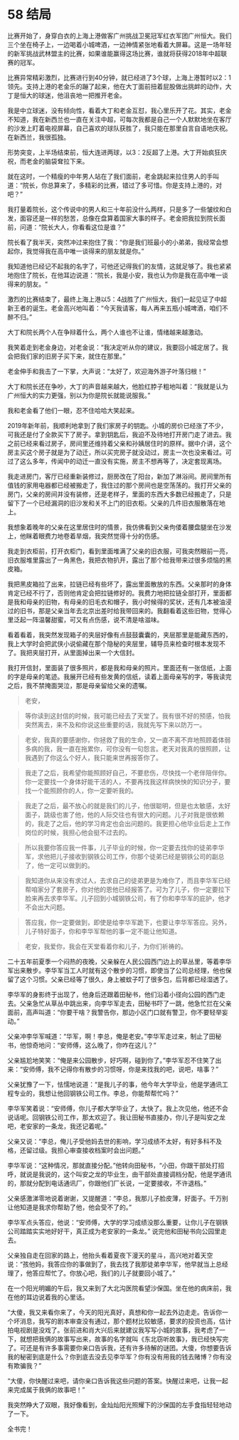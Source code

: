 # 58 结局


比赛开始了，身穿白衣的上海上港做客广州挑战卫冕冠军红衣军团广州恒大。我们三个坐在椅子上，一边喝着小城啤酒，一边神情紧张地看着大屏幕。这是一场年轻的新军挑战武林盟主的比赛，如果谁能赢得这场比赛，谁就将获得2018年中超联赛的冠军。

比赛异常精彩激烈，比赛进行到40分钟，就已经进了3个球，上海上港暂时以2：1领先。支持上港的老金乐的蹦了起来，他在大丁面前扭着屁股做出挑衅的动作，大丁是恒大的球迷，他沮丧地一把推开老金。

我是中立球迷，没有倾向性，看着大丁和老金互怼，我心里乐开了花。其实，老金不知道，我在新西兰也一直在关注中超，可每次我都是自己一个人默默地坐在客厅的沙发上盯着电视屏幕，自己喜欢的球队获胜了，我只能在那里自言自语地庆祝。在新西兰，我很孤独。

形势突变，上半场结束前，恒大连进两球，以3：2反超了上港。大丁开始疯狂庆祝，而老金的脑袋耷拉下来。

就在这时，一个精瘦的中年男人站在了我们面前，老金跳起来拉住男人的手叫道：“院长，你总算来了，多精彩的比赛，错过了多可惜。你是支持上港的，对吧？”

我打量着院长，这个传说中的男人和三十年前没什么两样，只是多了一些皱纹和白发，面容还是一样的愁苦，总像在盘算着国家大事的样子。老金把我拉到院长面前，问道：“院长大人，你看看这位是谁？”

院长看了我半天，突然冲过来抱住了我：“你是我们班最小的小弟弟，我经常会想起你，我觉得我在高中唯一谈得来的朋友就是你。”

我知道他已经记不起我的名字了，可他还记得我们的友情，这就足够了。我也紧紧地抱住了院长，在他耳边说道：“院长，我是小安，我也认为你是我在高中唯一谈得来的朋友。“

激烈的比赛结束了，最终上海上港以5：4战胜了广州恒大，我们一起见证了中超新王者的诞生。老金高兴地叫着：“今天我请客，每人再来五瓶小城啤酒，咱们不醉不归。”

大丁和院长两个人在争辩着什么，两个人谁也不让谁，情绪越来越激动。

我笑着走到老金身边，对老金说：“我决定听从你的建议，我要回小城定居了。我会把我们家的旧房子买下来，就住在那里。”

老金伸手和我击了一下掌，大声说：“太好了，欢迎海外游子叶落归根！”

大丁和院长还在争吵，大丁的声音越来越大，他脸红脖子粗地叫着：“我就是认为广州恒大的实力更强，别以为你是院长就能说服我。”

我和老金看了他们一眼，忍不住哈哈大笑起来。

2019年新年前，我顺利地拿到了我们家房子的钥匙。小城的房价已经涨了不少，可我还是付了全款买下了房子。拿到钥匙后，我迫不及待地打开房门走了进去。我之前已经来看过房子，房间里还维持着父亲和孙姨居住时的原样。据中介讲，这个房主买这个房子就是为了动迁，所以买完房子就没动过，房主一次也没来看过。可过了这么多年，传闻中的动迁一直没有实施，房主不想再等了，决定套现离场。

我走进房门，客厅已经重新装修过，厨房改在了阳台，新加了淋浴间。房间里所有值钱的家用电器都已经被搬走了，我住过的那个房间也是空荡荡的。我打开父亲的房门，父亲的房间并没有装修，还是老样子，里面的东西大多数已经搬走了，只是留下了一个已经漏洞的旧沙发和关不上门的旧衣柜。父亲的几件旧衣服散落在地上。

我想象着晚年的父亲在这里居住时的情景，我仿佛看到父亲佝偻着腰盘腿坐在沙发上，他眯着眼费力地卷着旱烟，我突然觉得十分的伤感。

我走到衣柜前，打开衣柜门，看到里面堆满了父亲的旧衣服，可我突然眼前一亮，旧衣服堆里露出了一角黑色，我把衣物扒开，露出了那个给我带来过很多烦恼的黑皮箱。

我把黑皮箱拉了出来，拉链已经有些坏了，露出里面散放的东西。父亲那时的身体肯定已经不行了，否则他肯定会把拉链修好的。我费力地把拉链全部打开，里面都是我和母亲的旧物，有母亲的旧毛衣和帽子，我小时候得的奖状，还有几本被油浸过的旧书，那是父亲当年去北京出差时给我带回来的。我翻看着这些旧物，觉得心里泛起一阵温馨甜蜜，可又有点伤感，说不清是啥滋味。

看着看着，我突然发现箱子的夹层好像有点鼓鼓囊囊的，夹层那里是能藏东西的，我上大学时会把武侠小说偷藏在那个隐秘的夹层里，辅导员来检查时根本发现不了。我把夹层打开，从里面掉出来一个大信封。

我打开信封，里面装了很多照片，都是我和母亲的照片。里面还有一张信纸，上面的字是母亲的笔迹。我展开已经有些发黄的信纸，读着上面母亲写的字，等我读完之后，我不禁掩面哭泣，那是母亲留给父亲的遗嘱。

> 老安，

> 等你读到这封信的时候，我可能已经去了天堂了。我有很不好的预感，怕我突然离去，来不及和你说这些重要的话，我就先写下来以防万一。

> 老安，我真的要感谢你，你拯救了我的生命，又一直不离不弃地照顾着体弱多病的我，我一直在拖累你，可你没有一句怨言。老天对我真的很照顾，让我遇到了你这么个好人，我只能来世再报答你了。

> 我走了之后，我希望你能照顾好自己，不要悲伤，尽快找一个老伴陪伴你。你一定要找一个身体好能干活的人，不要再找我这样病怏怏的知识分子，要找一个能照顾你的人，你一定要听我的。

> 我走了之后，最不放心的就是我们的儿子，他很聪明，但是也太敏感，太好面子，跳级也害了他，他的人际交往也有很大的问题。儿子对我是很依赖的，我走了之后，他的学习肯定也会出问题的。我更担心他毕业后走上工作岗位的时候，我担心他会挺不过去的。

> 所以我要你答应我一件事，儿子毕业的时候，你一定要去找你的徒弟李华军，求他把儿子接收到钢铁公司工作，你那个徒弟已经是钢铁公司的副总了，他一定可以做到的。

> 我知道你从来没有求过人，去求自己的徒弟更是为难你了，而且李华军已经帮咱家分了套房子，你对他的恩他已经报答了。可为了儿子，你一定要拉下脸来再去求李华军。儿子回到小城钢铁公司，有了你和李华军的庇护，他才不会出大问题。

> 答应我，你一定要做到，即使是给李华军跪下，也要让李华军答应。另外，儿子特好面子，你和李华军帮他的事一定不能让他知道。

> 老安，我爱你，我会在天堂看着你和儿子，为你们祈祷的。

二十五年前夏季一个闷热的夜晚，父亲躲在人民公园西门边上的草丛里，等着李华军出来散步。李华军当工人时就有这个散步的习惯，即使当了公司总经理，他也保留了这个习惯。父亲已经等了很久，身上被蚊子叮了很多包，后背都已经湿透了。

李华军的身影终于出现了，他身后还跟着田秘书，他们沿着小径向公园的西门走去。父亲急忙从草丛中跳出来，向李华军走去，田秘书吓了一跳，他急忙拦在父亲面前，高声叫道：“你要干啥？我警告你，那边小区门口就有警卫，你不要轻举妄动。”

父亲冲李华军喊道：“华军，啊！李总，俺是老安。”李华军走过来，制止了田秘书，他惊奇地问：“安师傅，这么晚了，你咋在这儿？”

父亲尴尬地笑笑：“俺是来公园散步，好巧啊，碰到你了。”李华军忍不住笑了出来：“安师傅，我不记得你有散步的习惯呀，你是来找我的吧，说吧，啥事？”

父亲犹豫了一下，怯懦地说道：“是我儿子的事，他今年大学毕业，他是学通讯工程专业的，我想让他回钢铁公司工作。李总，你能帮帮忙吗？”

李华军笑着说：“安师傅，你儿子都大学毕业了，太快了。我上次见他，他还不会说话呢。回钢铁公司工作，那太欢迎了。我让田秘书直接办，你儿子是叫安之龙吧，老安家的一条龙，我还记着呢。”

父亲又说：“李总，俺儿子受他妈去世的影响，学习成绩不太好，有好多科不及格，还留过级。我担心审查接收档案时会出问题。”

李华军说：“这种情况，那就直接分配。”他转向田秘书，“小田，你跟干部处打招呼，就说是我说的，这个叫安之龙的毕业生，由干部处直接调档分配，他是学通讯的，那就分配到电话通讯厂，你跟他们厂长说，一定要接收，不许退档。”

父亲感激涕零地说着谢谢，又提醒道：“李总，我那儿子脸皮薄，好面子。千万别让他知道是我求你帮助了他，他会受不了的。”

李华军点头答应，他说：“安师傅，大学的学习成绩没那么重要，让你儿子在钢铁公司踏踏实实地好好干，真正成为老安家的一条龙。” 说完他和田秘书向公园里走去。

父亲独自走在回家的路上，他抬头看着夏夜下漫天的星斗，高兴地对着天空说：“孩他妈，我答应你的事做到了，我去找了我那徒弟李华军，他早就当上总经理了，他答应帮忙了。你放心吧，我们的儿子就要回小城了。”

在一个阳光明媚的午后，我又来到了大北沟医院看望沙保国。坐在他的病床前，我在他的耳边说着我的心里话。

“大傻，我又来看你来了，今天的阳光真好，真想和你一起去外边走走。告诉你一个坏消息，我写的剧本审查没有通过，那个题材比较敏感，要求的投资也高，估计拍电视剧是没戏了。张前进和肖大兴后来就建议我写写小城的故事，我考虑了一下，就想把我俩的故事写出来，故事的名字就叫《东北窃听故事》，我已经快写完了。可还是有许多事需要你亲口告诉我，还有许多待解的谜团。大傻，你想要告诉我的秘密到底是什么？你到底去没去见李华军？你有没有用我的钱去赌博？你有没有欺骗我？”

“大傻，你快醒过来吧，请你亲口告诉我这些问题的答案。快醒过来吧，让我一起来完成属于我俩的故事吧！”

我突然睁大了双眼，我好像看到，金灿灿阳光照耀下的沙保国的左手食指轻轻地动了一下。

全书完！
